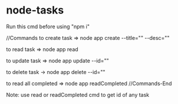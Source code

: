 # node-tasks

Run this cmd before using "npm i"

//Commands
to create task => node app create --title="<title-name>" --desc="<desc>"

to read task => node app read
  
to update task => node app update --id="<id>"
  
to delete task -> node app delete --id="<id>"
  
to read all completed => node app readCompleted
//Commands-End
  

Note: use read or readCompleted cmd to get id of any task

